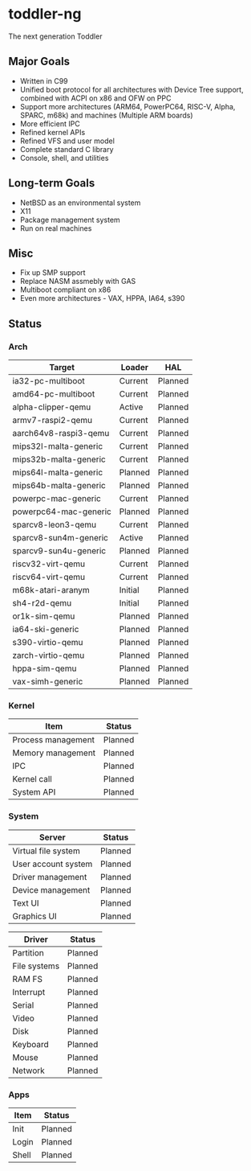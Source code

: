 # toddler-ng
The next generation Toddler

## Major Goals
* Written in C99
* Unified boot protocol for all architectures with Device Tree support, combined with ACPI on x86 and OFW on PPC
* Support more architectures (ARM64, PowerPC64, RISC-V, Alpha, SPARC, m68k) and machines (Multiple ARM boards)
* More efficient IPC
* Refined kernel APIs
* Refined VFS and user model
* Complete standard C library
* Console, shell, and utilities

## Long-term Goals
* NetBSD as an environmental system
* X11
* Package management system
* Run on real machines

## Misc
* Fix up SMP support
* Replace NASM assmebly with GAS
* Multiboot compliant on x86
* Even more architectures - VAX, HPPA, IA64, s390

## Status

### Arch

| Target                | Loader    | HAL       |
| --------------------- | --------- | --------- |
| ia32-pc-multiboot     | Current   | Planned   |
| amd64-pc-multiboot    | Current   | Planned   |
| alpha-clipper-qemu    | Active    | Planned   |
| armv7-raspi2-qemu     | Current   | Planned   |
| aarch64v8-raspi3-qemu | Current   | Planned   |
| mips32l-malta-generic | Current   | Planned   |
| mips32b-malta-generic | Current   | Planned   |
| mips64l-malta-generic | Planned   | Planned   |
| mips64b-malta-generic | Planned   | Planned   |
| powerpc-mac-generic   | Current   | Planned   |
| powerpc64-mac-generic | Planned   | Planned   |
| sparcv8-leon3-qemu    | Current   | Planned   |
| sparcv8-sun4m-generic | Active    | Planned   |
| sparcv9-sun4u-generic | Planned   | Planned   |
| riscv32-virt-qemu     | Current   | Planned   |
| riscv64-virt-qemu     | Current   | Planned   |
| m68k-atari-aranym     | Initial   | Planned   |
| sh4-r2d-qemu          | Initial   | Planned   |
| or1k-sim-qemu         | Planned   | Planned   |
| ia64-ski-generic      | Planned   | Planned   |
| s390-virtio-qemu      | Planned   | Planned   |
| zarch-virtio-qemu     | Planned   | Planned   |
| hppa-sim-qemu         | Planned   | Planned   |
| vax-simh-generic      | Planned   | Planned   |

### Kernel

| Item                  | Status    |
| --------------------- | --------- |
| Process management    | Planned   |
| Memory management     | Planned   |
| IPC                   | Planned   |
| Kernel call           | Planned   |
| System API            | Planned   |

### System

| Server                | Status    |
| --------------------- | --------- |
| Virtual file system   | Planned   |
| User account system   | Planned   |
| Driver management     | Planned   |
| Device management     | Planned   |
| Text UI               | Planned   |
| Graphics UI           | Planned   |

| Driver                | Status    |
| --------------------- | --------- |
| Partition             | Planned   |
| File systems          | Planned   |
| RAM FS                | Planned   |
| Interrupt             | Planned   |
| Serial                | Planned   |
| Video                 | Planned   |
| Disk                  | Planned   |
| Keyboard              | Planned   |
| Mouse                 | Planned   |
| Network               | Planned   |

### Apps

| Item                  | Status    |
| --------------------- | --------- |
| Init                  | Planned   |
| Login                 | Planned   |
| Shell                 | Planned   |
